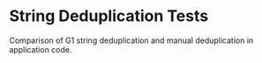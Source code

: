 # String Deduplication Tests

Comparison of G1 string deduplication and manual deduplication in application code. 
